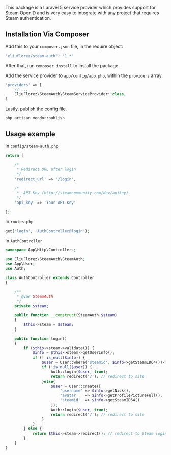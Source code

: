 
This package is a Laravel 5 service provider which provides support for Steam OpenID and is very easy to integrate with any project that requires Steam authentication.

## Installation Via Composer
Add this to your `composer.json` file, in the require object:

```javascript
"eliuflorez/steam-auth": "1.*"
```

After that, run `composer install` to install the package.

Add the service provider to `app/config/app.php`, within the `providers` array.

```php
'providers' => [
	// ...
	EliuFlorez\SteamAuth\SteamServiceProvider::class,
]
```

Lastly, publish the config file.

```
php artisan vendor:publish
```
## Usage example
In `config/steam-auth.php`
```php
return [

    /*
     * Redirect URL after login
     */
    'redirect_url' => '/login',
	
    /*
     *  API Key (http://steamcommunity.com/dev/apikey)
     */
    'api_key' => 'Your API Key'

];

```
In `routes.php`
```php
get('login', 'AuthController@login');
```
In `AuthController`
```php
namespace App\Http\Controllers;

use EliuFlorez\SteamAuth\SteamAuth;
use App\User;
use Auth;

class AuthController extends Controller
{

    /**
     * @var SteamAuth
     */
    private $steam;

    public function __construct(SteamAuth $steam)
    {
        $this->steam = $steam;
    }

    public function login()
    {
        if ($this->steam->validate()) { 
            $info = $this->steam->getUserInfo();
            if (! is_null($info)) {
                $user = User::where('steamid', $info->getSteamID64())->first();
                if (!is_null($user)) {
                    Auth::login($user, true);
                    return redirect('/'); // redirect to site
                }else{
                    $user = User::create([
                        'username' => $info->getNick(),
                        'avatar'   => $info->getProfilePictureFull(),
                        'steamid'  => $info->getSteamID64()
                    ]);
                    Auth::login($user, true);
                    return redirect('/'); // redirect to site
                }
            }
        } else {
            return $this->steam->redirect(); // redirect to Steam login page
        }
    }
}

```
